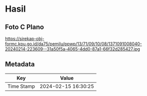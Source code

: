 # Hasil

## Foto C Plano

https://sirekap-obj-formc.kpu.go.id/da75/pemilu/ppwp/13/71/09/10/08/1371091008040-20240214-223609--31a50f5a-4065-4dd0-87a1-66f32d285427.jpg


## Metadata

| Key        | Value               |
| ---------- | ------------------- |
| Time Stamp | 2024-02-15 16:30:25 |



